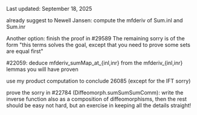 Last updated: September 18, 2025

already suggest to Newell Jansen: compute the mfderiv of Sum.inl and Sum.inr

Another option: finish the proof in #29589
The remaining sorry is of the form "this terms solves the goal, except that you need to prove some sets are equal first"

#22059: deduce mfderiv_sumMap_at_{inl,inr} from the mfderiv_{inl,inr} lemmas you will have proven

use my product computation to conclude 26085 (except for the IFT sorry)

prove the sorry in #22784 (Diffeomorph.sumSumSumComm): write the inverse function also as a composition of diffeomorphisms, then the rest should be easy
not hard, but an exercise in keeping all the details straight!
